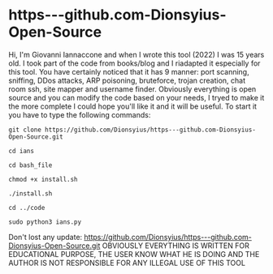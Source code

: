 # https---github.com-Dionsyius-Open-Source

Hi, I'm Giovanni Iannaccone and when I wrote this tool (2022) I was 15 years old. I took part of the code from books/blog and I riadapted it especially for this tool. You have certainly noticed that it has 9 manner: port scanning, sniffing, DDos attacks, ARP poisoning, bruteforce, trojan creation, chat room ssh, site mapper and username finder. Obviously everything is open source and you can modify the code based on your needs, I tryed to make it the more complete I could hope you'll like it and it will be useful.
To start it you have to type the following commands:
```
git clone https://github.com/Dionsyius/https---github.com-Dionsyius-Open-Source.git
```
```
cd ians
```
```
cd bash_file
```
```
chmod +x install.sh
```
```
./install.sh
```
```
cd ../code
```
```
sudo python3 ians.py
```

Don't lost any update: https://github.com/Dionsyius/https---github.com-Dionsyius-Open-Source.git
OBVIOUSLY EVERYTHING IS WRITTEN FOR EDUCATIONAL PURPOSE, THE USER KNOW WHAT HE IS DOING AND THE AUTHOR IS NOT RESPONSIBLE FOR ANY ILLEGAL USE OF THIS TOOL
